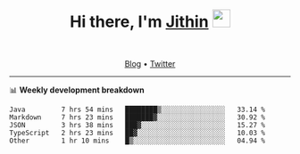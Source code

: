 <h1 align="center">Hi there, I'm <a href="https://jithset.github.io/" target="_blank">Jithin</a> <img
src="https://github.com/blackcater/blackcater/raw/main/images/Hi.gif" height="32" /></h1>

<br />

<p align="center">
  <a href="https://jithset.github.io">Blog</a> •
  <a href="https://twitter.com/jithset">Twitter</a>
</p>

---

📊 **Weekly development breakdown**

<!--START_SECTION:waka-->

```text
Java         7 hrs 54 mins   ████████▒░░░░░░░░░░░░░░░░   33.14 %
Markdown     7 hrs 23 mins   ███████▓░░░░░░░░░░░░░░░░░   30.92 %
JSON         3 hrs 38 mins   ███▓░░░░░░░░░░░░░░░░░░░░░   15.27 %
TypeScript   2 hrs 23 mins   ██▓░░░░░░░░░░░░░░░░░░░░░░   10.03 %
Other        1 hr 10 mins    █▒░░░░░░░░░░░░░░░░░░░░░░░   04.94 %
```

<!--END_SECTION:waka-->

